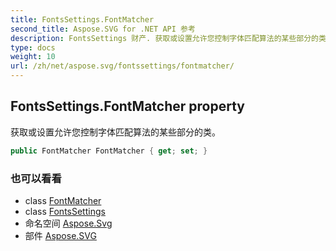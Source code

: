 ```yaml
---
title: FontsSettings.FontMatcher
second_title: Aspose.SVG for .NET API 参考
description: FontsSettings 财产. 获取或设置允许您控制字体匹配算法的某些部分的类
type: docs
weight: 10
url: /zh/net/aspose.svg/fontssettings/fontmatcher/
---
```

## FontsSettings.FontMatcher property

获取或设置允许您控制字体匹配算法的某些部分的类。

```csharp
public FontMatcher FontMatcher { get; set; }
```

### 也可以看看

* class [FontMatcher](../../../aspose.svg.rendering.fonts/fontmatcher/)
* class [FontsSettings](../)
* 命名空间 [Aspose.Svg](../../fontssettings/)
* 部件 [Aspose.SVG](../../../)


